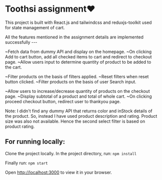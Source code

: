# Toothsi assignment❤️

This project is built with React.js and tailwindcss and reduxjs-toolkit used for state management of cart.

All the features mentioned in the assignment details are implemented successfully ---

~Fetch data from dummy API and display on the homepage.
~On clicking Add to cart button, add all checked items to cart and redirect to checkout page.
~Allow users input to determine quantity of product to be added to the cart.

~Filter products on the basis of filters applied.
~Reset filters when reset button clicked.
~Filter products on the basis of user Search input.

~Allow users to increase/decrease quantity of products on the checkout page.
~Display subtotal of a product and total of whole cart.
~On clicking proceed checkout button, redirect user to thankyou page.

Note: I didn't find any dummy API that returns color and inStock details of the product.
So, instead I have used product description and rating.
Product size was also not available. Hence the second select filter is based on product rating.


## For running locally:

Clone the project locally.
In the project directory, run: `npm install`

Finally run: `npm start`

Open [http://localhost:3000](http://localhost:3000) to view it in your browser.




